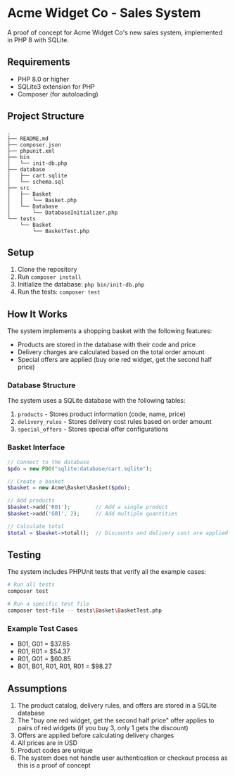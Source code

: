 # Acme Widget Co - Sales System

A proof of concept for Acme Widget Co's new sales system, implemented in PHP 8 with SQLite.

## Requirements

- PHP 8.0 or higher
- SQLite3 extension for PHP
- Composer (for autoloading)

## Project Structure

```
.
├── README.md
├── composer.json
├── phpunit.xml
├── bin
│   └── init-db.php
├── database
│   ├── cart.sqlite
│   └── schema.sql
├── src
│   ├── Basket
│   │   └── Basket.php
│   └── Database
│       └── DatabaseInitializer.php
└── tests
    └── Basket
        └── BasketTest.php
```

## Setup

1. Clone the repository
2. Run `composer install`
3. Initialize the database: `php bin/init-db.php`
4. Run the tests: `composer test`

## How It Works

The system implements a shopping basket with the following features:

- Products are stored in the database with their code and price
- Delivery charges are calculated based on the total order amount
- Special offers are applied (buy one red widget, get the second half price)

### Database Structure

The system uses a SQLite database with the following tables:

1. `products` - Stores product information (code, name, price)
2. `delivery_rules` - Stores delivery cost rules based on order amount
3. `special_offers` - Stores special offer configurations

### Basket Interface

```php
// Connect to the database
$pdo = new PDO("sqlite:database/cart.sqlite");

// Create a basket
$basket = new Acme\Basket\Basket($pdo);

// Add products
$basket->add('R01');        // Add a single product
$basket->add('G01', 2);     // Add multiple quantities

// Calculate total
$total = $basket->total();  // Discounts and delivery cost are applied in this function
```

## Testing

The system includes PHPUnit tests that verify all the example cases:

```bash
# Run all tests
composer test

# Run a specific test file
composer test-file -- tests\Basket\BasketTest.php
```

### Example Test Cases

- B01, G01 = $37.85
- R01, R01 = $54.37
- R01, G01 = $60.85
- B01, B01, R01, R01, R01 = $98.27

## Assumptions

1. The product catalog, delivery rules, and offers are stored in a SQLite database
2. The "buy one red widget, get the second half price" offer applies to pairs of red widgets (if you buy 3, only 1 gets the discount)
3. Offers are applied before calculating delivery charges
4. All prices are in USD
5. Product codes are unique
6. The system does not handle user authentication or checkout process as this is a proof of concept
